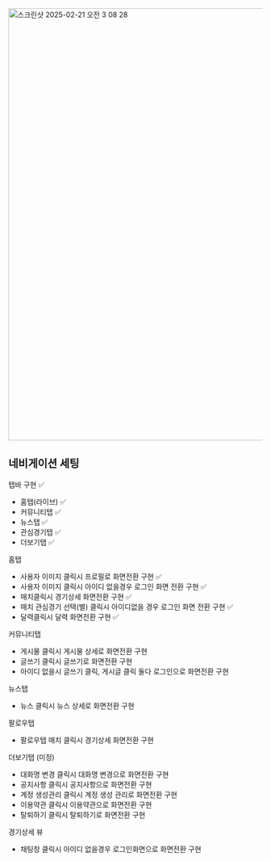 <img width="856" alt="스크린샷 2025-02-21 오전 3 08 28" src="https://github.com/user-attachments/assets/8a87b8e6-3651-42bd-b8a5-b8f528c16d9b" />

## 네비게이션 세팅

탭바 구현 ✅

- 홈탭(라이브) ✅
- 커뮤니티탭 ✅
- 뉴스탭 ✅
- 관심경기탭 ✅
- 더보기탭 ✅

홈탭

- 사용자 이미지 클릭시 프로필로 화면전환 구현 ✅
- 사용자 이미지 클릭시 아이디 없을경우 로그인 화면 전환 구현 ✅
- 매치클릭시 경기상세 화면전환 구현 ✅
- 매치 관심경기 선택(별) 클릭시 아이디없을 경우 로그인 화면 전환 구현 ✅
- 달력클릭시 달력 화면전환 구현 ✅

커뮤니티탭

- 게시물 클릭시 게시물 상세로 화면전환 구현
- 글쓰기 클릭시 글쓰기로 화면전환 구현
- 아이디 없을시 글쓰기 클릭, 게시글 클릭 둘다 로그인으로 화면전환 구현

뉴스탭

- 뉴스 클릭시 뉴스 상세로 화면전환 구현

팔로우탭

- 팔로우탭 매치 클릭시 경기상세 화면전환 구현

더보기탭 (미정)

- 대화명 변경 클릭시 대화명 변경으로 화면전환 구현
- 공지사항 클릭시 공지사항으로 화면전환 구현
- 계정 생성관리 클릭시 계정 생성 관리로 화면전환 구현
- 이용약관 클릭시 이용약관으로 화면전환 구현
- 탈퇴하기 클릭시 탈퇴하기로 화면전환 구현

경기상세 뷰
- 채팅창 클릭시 아이디 없을경우 로그인화면으로 화면전환 구현
